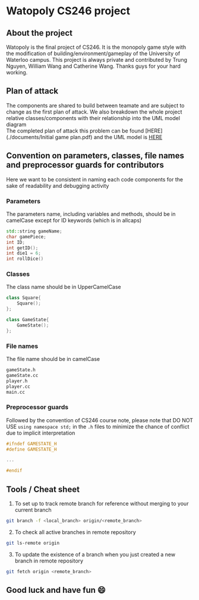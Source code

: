 # Watopoly CS246 project

## About the project
Watopoly is the final project of CS246. It is the monopoly game style with the modification of building/environment/gameplay of the University of Waterloo campus. This project is always private and contributed by Trung Nguyen, William Wang and Catherine Wang. Thanks guys for your hard working.

## Plan of attack
The components are shared to build between teamate and are subject to change as the first plan of attack. We also breakdown the whole project relative classes/components with their relationship into the UML model diagram  
The completed plan of attack this problem can be found [HERE](./documents/Initial game plan.pdf) and the UML model is [HERE](./documents/UML.pdf)

## Convention on parameters, classes, file names and preprocessor guards for contributors
Here we want to be consistent in naming each code components for the sake of readability and debugging activity

### Parameters
The parameters name, including variables and methods, should be in camelCase except for ID keywords (which is in allcaps)
```CPP
std::string gameName;
char gamePiece;
int ID;
int getID();
int die1 = 6;
int rollDice()
```
### Classes
The class name should be in UpperCamelCase
```CPP
class Square{
    Square();
};

class GameState{
    GameState();
};
```
### File names
The file name should be in camelCase
```sh
gameState.h
gameState.cc
player.h
player.cc
main.cc
```
### Preprocessor guards
Followed by the convention of CS246 course note, please note that DO NOT USE `using namespace std;` in the `.h` files to minimize the chance of conflict due to implicit interpretation
```CPP
#ifndef GAMESTATE_H
#define GAMESTATE_H

...

#endif
```

## Tools / Cheat sheet
1. To set up to track remote branch for reference without merging to your current branch
```sh
git branch -f <local_branch> origin/<remote_branch>
```
2. To check all active branches in remote repository
```sh
git ls-remote origin
```
3. To update the existence of a branch when you just created a new branch in remote repository
```sh
git fetch origin <remote_branch>
```

## Good luck and have fun :smile:

